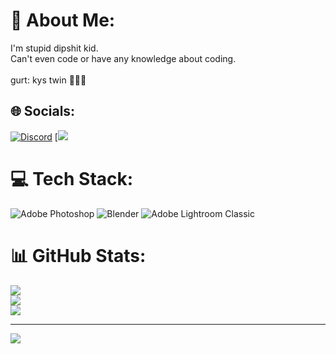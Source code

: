 # 💫 About Me:
I'm stupid dipshit kid. <br>Can't even code or have any knowledge about coding.<br><br>gurt: kys twin 🥀🙏💀


## 🌐 Socials:
[![Discord](https://img.shields.io/badge/Discord-%237289DA.svg?logo=discord&logoColor=white)](https://discord.gg/https://discord.gg/TuZFqW6CQm) 
[![](https://www.steamidfinder.com/signature/76561199170037124.png)

# 💻 Tech Stack:
![Adobe Photoshop](https://img.shields.io/badge/adobe%20photoshop-%2331A8FF.svg?style=for-the-badge&logo=adobe%20photoshop&logoColor=white) ![Blender](https://img.shields.io/badge/blender-%23F5792A.svg?style=for-the-badge&logo=blender&logoColor=white) ![Adobe Lightroom Classic](https://img.shields.io/badge/Adobe%20Lightroom%20Classic-31A8FF.svg?style=for-the-badge&logo=Adobe%20Lightroom%20Classic&logoColor=white)
# 📊 GitHub Stats:
![](https://github-readme-stats.vercel.app/api?username=RustOsprey55681&theme=react&hide_border=true&include_all_commits=false&count_private=false)<br/>
![](https://nirzak-streak-stats.vercel.app/?user=RustOsprey55681&theme=react&hide_border=true)<br/>
![](https://github-readme-stats.vercel.app/api/top-langs/?username=RustOsprey55681&theme=react&hide_border=true&include_all_commits=false&count_private=false&layout=compact)

---
[![](https://visitcount.itsvg.in/api?id=RustOsprey55681&icon=0&color=0)](https://visitcount.itsvg.in)

<!-- Proudly created with GPRM ( https://gprm.itsvg.in ) -->
